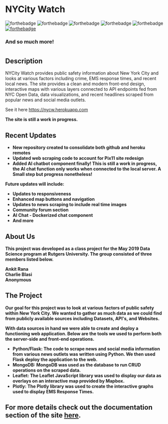 # NYCity Watch  
<!-- forthebadge -->
![forthebadge](https://forthebadge.com/images/badges/made-with-python.svg)
![forthebadge](https://forthebadge.com/images/badges/built-with-love.svg)
![forthebadge](https://forthebadge.com/images/badges/uses-js.svg)
![forthebadge](https://forthebadge.com/images/badges/uses-html.svg)
![forthebadge](https://forthebadge.com/images/badges/uses-css.svg)  
[![forthebadge](https://forthebadge.com/images/badges/uses-badges.svg)](https://forthebadge.com)  
### And so much more!
#  


## Description
NYCity Watch provides public safety information about New York City and looks at various factors including crime, EMS response times, and recent local news.  The site provides a clean and modern front-end design, interactive maps with various layers connected to API endpoints fed from NYC Open Data, data visualizations, and recent headlines scraped from popular news and social media outlets.  

See it here https://nycw.herokuapp.com  
  
<b>The site is still a work in progress.  

## Recent Updates
* New repository created to consolidate both github and heroku remotes
* Updated web scraping code to account for Pix11 site redesign
* Added AI chatbot component finally!  This is still a work in progress, the AI chat function only works when connected to the local server.  A Small step but progress nonetheless!    

Future updates will include:
* Updates to responsiveness
* Enhanced map buttons and navigation
* Updates to news scraping to include real time images
* Community forum section
* AI Chat - Dockerized chat component
* And more

## About Us
This project was developed as a class project for the May 2019 Data Science program at Rutgers University. The group consisted of three members listed below.

Ankit Rana    
Charlie Blasi  
Anonymous

## The Project
Our goal for this project was to look at various factors of public safety within New York City. We wanted to gather as much data as we could find from publicly available sources including Datasets, API's, and Websites.

With data sources in hand we were able to create and deploy a functioning web application. Below are the tools we used to perform both the server-side and front-end operations.

* Python/Flask: The code to scrape news and social media information from various news outlets was written using Python. We then used Flask deploy the application to the web.
* MongoDB: MongoDB was used as the database to run CRUD operations on the scraped data.
* Leaflet: The Leaflet JavaScript library was used to display our data as overlays on an interactive map provided by Mapbox.
* Plotly: The Plotly library was used to create the interactive graphs used to display EMS Response Times.

## For more details check out the documentation section of the site [here](https://nycw.herokuapp.com/documentation).
